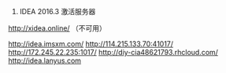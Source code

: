 1. IDEA 2016.3 激活服务器

http://xidea.online/ （不可用）

http://idea.imsxm.com/
http://114.215.133.70:41017﻿/
http://172.245.22.235:1017/
http://diy-cia48621793.rhcloud.com/
http://idea.lanyus.com